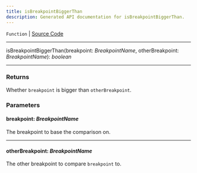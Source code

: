 ```yaml
---
title: isBreakpointBiggerThan
description: Generated API documentation for isBreakpointBiggerThan.
---
```


`Function` | [Source Code](https://github.com/mrCamelCode/jtjs-react/blob/0e141e63e22c212c71ce52ba40f0472cc9028516/lib/hooks/use-breakpoint.hook.ts#L100)

---

isBreakpointBiggerThan(breakpoint: _BreakpointName_, otherBreakpoint: _BreakpointName_): _boolean_

---

### Returns
Whether `breakpoint` is bigger than `otherBreakpoint`.

### Parameters

#### breakpoint: _BreakpointName_

The breakpoint to base the comparison on.

---

#### otherBreakpoint: _BreakpointName_

The other breakpoint to compare `breakpoint` to.